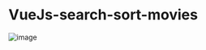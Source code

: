 # VueJs-search-sort-movies
![image](https://user-images.githubusercontent.com/59915839/133933175-5a00bd0b-e10c-4f4f-a982-6e766f6c8664.png)
